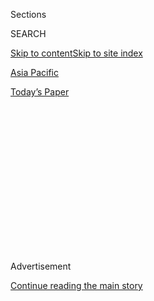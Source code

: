 <div id="app">

<div>

<div>

<div>

<div class="NYTAppHideMasthead css-1q2w90k e1suatyy0">

<div class="section css-ui9rw0 e1suatyy2">

<div class="css-eph4ug er09x8g0">

<div class="css-6n7j50">

</div>

<span class="css-1dv1kvn">Sections</span>

<div class="css-10488qs">

<span class="css-1dv1kvn">SEARCH</span>

</div>

[Skip to content](#site-content)[Skip to site index](#site-index)

</div>

<div id="masthead-section-label" class="css-1wr3we4 eaxe0e00">

[Asia
Pacific](https://www.nytimes.com/section/world/asia)

</div>

<div class="css-10698na e1huz5gh0">

</div>

</div>

<div id="masthead-bar-one" class="section hasLinks css-15hmgas e1csuq9d3">

<div class="css-uqyvli e1csuq9d0">

</div>

<div class="css-1uqjmks e1csuq9d1">

</div>

<div class="css-9e9ivx">

[](https://myaccount.nytimes.com/auth/login?response_type=cookie&client_id=vi)

</div>

<div class="css-1bvtpon e1csuq9d2">

[Today’s
Paper](https://www.nytimes.com/section/todayspaper)

</div>

</div>

</div>

</div>

<div data-aria-hidden="false">

<div id="site-content" data-role="main">

<div>

<div class="css-1aor85t" style="opacity:0.000000001;z-index:-1;visibility:hidden">

<div class="css-1hqnpie">

<div class="css-epjblv">

<span class="css-17xtcya">[Asia
Pacific](/section/world/asia)</span><span class="css-x15j1o">|</span><span class="css-fwqvlz">Japanese
Government Urges Another Increase in Military
Spending</span>

</div>

<div class="css-k008qs">

<div class="css-1iwv8en">

<span class="css-18z7m18"></span>

<div>

</div>

</div>

<span class="css-1n6z4y">https://nyti.ms/2bZ57yJ</span>

<div class="css-1705lsu">

<div class="css-4xjgmj">

<div class="css-4skfbu" data-role="toolbar" data-aria-label="Social Media Share buttons, Save button, and Comments Panel with current comment count" data-testid="share-tools">

  - 
  - 
  - 
  - 
    
    <div class="css-6n7j50">
    
    </div>

  - 

</div>

</div>

</div>

</div>

</div>

</div>

<div class="css-13pd83m">

</div>

<div id="top-wrapper" class="css-1sy8kpn">

<div id="top-slug" class="css-l9onyx">

Advertisement

</div>

[Continue reading the main
story](#after-top)

<div class="ad top-wrapper" style="text-align:center;height:100%;display:block;min-height:250px">

<div id="top" class="place-ad" data-position="top" data-size-key="top">

</div>

</div>

<div id="after-top">

</div>

</div>

<div id="sponsor-wrapper" class="css-1hyfx7x">

<div id="sponsor-slug" class="css-19vbshk">

Supported by

</div>

[Continue reading the main
story](#after-sponsor)

<div id="sponsor" class="ad sponsor-wrapper" style="text-align:center;height:100%;display:block">

</div>

<div id="after-sponsor">

</div>

</div>

<div class="css-1vkm6nb ehdk2mb0">

# Japanese Government Urges Another Increase in Military Spending

</div>

<div class="css-79elbk" data-testid="photoviewer-wrapper">

<div class="css-z3e15g" data-testid="photoviewer-wrapper-hidden">

</div>

<div class="css-1a48zt4 ehw59r15" data-testid="photoviewer-children">

![<span class="css-16f3y1r e13ogyst0" data-aria-hidden="true">Tanks from
Japan’s Ground Self-Defense Force during a drill last week in the
foothills of Mount
Fuji.</span><span class="css-cnj6d5 e1z0qqy90" itemprop="copyrightHolder"><span class="css-1ly73wi e1tej78p0">Credit...</span><span><span>Kimimasa
Mayama/European Pressphoto
Agency</span></span></span>](https://static01.nyt.com/images/2016/08/31/world/31Japan-web1/31Japan-web1-articleInline.jpg?quality=75&auto=webp&disable=upscale)

</div>

</div>

<div class="css-xt80pu e12qa4dv0">

<div class="css-18e8msd">

<div class="css-vp77d3 epjyd6m0">

<div class="css-1baulvz">

By [<span class="css-1baulvz last-byline" itemprop="name">Motoko
Rich</span>](http://www.nytimes.com/by/motoko-rich)

</div>

</div>

  - Aug. 30,
    2016

  - 
    
    <div class="css-4xjgmj">
    
    <div class="css-d8bdto" data-role="toolbar" data-aria-label="Social Media Share buttons, Save button, and Comments Panel with current comment count" data-testid="share-tools">
    
      - 
      - 
      - 
      - 
        
        <div class="css-6n7j50">
        
        </div>
    
      - 
    
    </div>
    
    </div>

</div>

</div>

<div class="section meteredContent css-1r7ky0e" name="articleBody" itemprop="articleBody">

<div class="css-1fanzo5 StoryBodyCompanionColumn">

<div class="css-53u6y8">

TOKYO — The government of Prime Minister Shinzo Abe is requesting
another increase in spending on Japan’s armed forces, with a plan to
expand missile defenses that would test the nation’s commitment to
pacifism and escalate a regional arms race with China and North Korea.

With rising threats from North Korea’s nuclear and ballistic missile
program and repeated incursions by Chinese ships into waters surrounding
a string of islands claimed by Japan, the request would let the Defense
Ministry develop new antiballistic missiles and place troops on southern
islands closer to the chain in dispute with China.

If approved, the budget proposal for 5.17 trillion yen, or $50.2
billion, formally submitted on Wednesday, would be the nation’s
fifth-straight annual increase in military spending. It is a 2.3 percent
rise over last year.

The request includes proposals to develop and potentially purchase new
antiballistic missiles that can be launched from ships or land, and to
upgrade and extend the range of the country’s current land-based missile
defense systems, a significant expansion of Japan’s missile defense
capabilities.

</div>

</div>

<div class="css-1fanzo5 StoryBodyCompanionColumn">

<div class="css-53u6y8">

The budget also details plans to buy an additional submarine and new
fighter aircraft, and to put close to 1,300 soldiers from the
Self-Defense Force, Japan’s military, on the southern islands of
Kagoshima and Okinawa. These locations are closer to the Senkaku, the
chain of islands where both China and Japan claim territorial rights.

Despite Japan’s longstanding postwar pacifism, initially imposed by a
Constitution that was largely written by American occupiers, the country
has long argued that the Constitution does not prevent it from
maintaining defensive equipment and troops.

But the definition of what is needed to defend the country has evolved
as Japan confronts new dangers. Throughout the 1990s and early 2000s,
government assessments of security in the region led to a decrease in
defense budgets every year.

Yet five years ago, the government began increasing its budget again as
new provocations emerged from China and North Korea.

</div>

</div>

<div class="css-1fanzo5 StoryBodyCompanionColumn">

<div class="css-53u6y8">

The budget deliberations come as Mr. Abe’s government is reconsidering
the country’s pacifist stance. Mr. Abe has long expressed his interest
in revising the clause in the
[Constitution](http://japan.kantei.go.jp/constitution_and_government_of_japan/constitution_e.html)
that says the country must “forever renounce war,” and he helped push
through new security laws last year that permit Japan’s troops to
participate in overseas combat missions.

</div>

</div>

<div class="css-79elbk" data-testid="photoviewer-wrapper">

<div class="css-z3e15g" data-testid="photoviewer-wrapper-hidden">

</div>

<div class="css-1a48zt4 ehw59r15" data-testid="photoviewer-children">

![<span class="css-16f3y1r e13ogyst0" data-aria-hidden="true">Vessels
from Japan’s Maritime Self-Defense Force during a fleet review off
Sagami Bay, south of Tokyo, in
2015.</span><span class="css-cnj6d5 e1z0qqy90" itemprop="copyrightHolder"><span class="css-1ly73wi e1tej78p0">Credit...</span><span>Shizuo
Kambayashi/Associated
Press</span></span>](https://static01.nyt.com/images/2016/08/31/world/31Japan-web2/31Japan-web2-articleInline.jpg?quality=75&auto=webp&disable=upscale)

</div>

</div>

<div class="css-1fanzo5 StoryBodyCompanionColumn">

<div class="css-53u6y8">

A majority of the Japanese public generally opposes amending the
pacifist Constitution; [protesters mounted large demonstrations against
the security bills last
year](http://www.nytimes.com/2015/07/17/world/asia/japans-lower-house-passes-bills-giving-military-freer-hand-to-fight.html).
Yet some Japanese consider the gradual buildup of military firepower
necessary for their protection.

North Korea continues to develop its nuclear capabilities and test-fire
ballistic missiles that land ever closer to Japan. Just last week,
[North Korea launched a
missile](http://www.nytimes.com/2016/08/25/world/asia/japan-china-korea-missile-test.html)
from a submarine off its east coast that flew 310 miles toward Japan,
much farther than in previous attempts. By extending the range of some
antiballistic missile systems, the Japanese would be better equipped to
shoot down missiles launched by Pyongyang.

Japan’s current land-based missile defense systems have a medium range
for intercepting incoming ballistic missiles. By expanding that range,
the new systems should be able to shoot down missiles before they get so
close.

As for the Chinese, their vessels have repeatedly sailed into disputed
waters surrounding a group of uninhabited Japanese-controlled islands in
the East China Sea, known as the Senkaku to Japan and the Diaoyu to
China. In June, [China sent a warship within 24 nautical miles of the
islands](http://www.nytimes.com/2016/06/10/world/asia/japan-china-navy-protest.html);
Mr. Abe responded by putting the Japanese Navy and coast guard on alert.

Japan’s defense budget proposal includes funds to help proceed with
development, in conjunction with the United States, of advanced
antiballistic missiles that can be launched from ships and that have
much longer ranges than previous incarnations.

Experts said these missiles could be used not only to shoot down North
Korean missiles, but also to deter China from invading the disputed
islands. Placing more troops on the southern islands of Japan is also
intended to deter China from moving closer to the Senkaku.

</div>

</div>

<div class="css-1fanzo5 StoryBodyCompanionColumn">

<div class="css-53u6y8">

“We’re in the middle of what is commonly called the security dilemma,”
said [Richard
Samuels](http://web.mit.edu/polisci/people/faculty/richard-samuels.html),
a Japan specialist and the director of the Center for International
Studies at the Massachusetts Institute of Technology.

“When one nation does something which it believes to be defensive and in
its own interests, its competitor will see it as threatening and see it
as offensive, and then you get this arms race and security dilemma,” he
said. “That’s very much in play here.”

The Defense Ministry’s budget request must be reviewed by the Finance
Ministry and approved by Parliament before any purchases can be made.

Analysts said nothing in the new budget request suggested that Japan
would cross the line from a primarily defensive stance to a more
offensive one.

“If they started to procure long-range bombers or intercontinental
ballistic missiles, those would be the things where I would say, ‘Now we
are seeing something radically different,’” said Jeffrey Hornung, a
research fellow for security and foreign policy at Sasakawa USA, a think
tank in Washington.

The new equipment proposals also seem carefully calibrated to address
current threats. The plan to extend the range of existing PAC-3 missile
defense systems from the current limit of about 19 miles, for example,
would help Japan protect against North Korean missiles but avoid the
appearance of instigating new confrontations, analysts said.

</div>

</div>

<div class="css-1fanzo5 StoryBodyCompanionColumn">

<div class="css-53u6y8">

“I think these ranges are very carefully selected,” said Bonnie S.
Glaser, senior Asia adviser at the Center for Strategic and
International Studies in Washington. She noted that Japan would, for
instance, be aware of China’s objection to any hint that Japan might get
involved in disputes over Taiwan. The distances of the missiles
proposed, she said, would not extend to Taiwan.

Amid
[controversy](http://www.nytimes.com/2016/06/05/world/asia/okinawa-murder-case-heightens-outcry-over-us-militarys-presence.html)
over Japan’s continued hosting of American bases and troops on the
island of Okinawa, the current budget proposal also includes a request
for a slight increase in spending on American operations to 178.7
billion yen.

All told, the budget request remains less than 1 percent of Japan’s
gross domestic product, a self-imposed constraint that few Japanese
administrations have breached.

Some analysts noted that with China rapidly increasing its military
budget, Japan’s current military spending might not be sufficient. “In
the long run, if the military balance in East Asia shifts in favor of
China significantly, we might have to do much more than what we are
doing right now,” said Narushige Michishita, director of the Security
and International Studies Program at the National Graduate Institute for
Policy Studies in Tokyo.

Tooru Miyamoto, a Communist Party member of the House of
Representatives, said he did not approve of the increased expenditures
at a time when the economy continues to stagnate. “I want such money to
be spent on day care centers,” he said.

At an annual review staged by the Ground Self-Defense Force in the
foothills of Mount Fuji last weekend, 25,000 spectators gathered to
watch a parade of tanks, helicopters and other armored vehicles, with
soldiers detonating artillery against artificial targets.

In one segment described as a demonstration of how troops would respond
to an attack on unspecified islands, soldiers dropped from Chinook
helicopters and tanks rolled across a muddy field.

</div>

</div>

<div class="css-1fanzo5 StoryBodyCompanionColumn">

<div class="css-53u6y8">

Naoko Matsumaru, 42, who works in a flour mill, attended the drills with
her young daughter and son.

She said that she had been concerned about threats from North Korea and
China, but that “after seeing today’s show, I feel maybe we are actually
O.K.”

Those who value Japan’s pacifism said they were concerned about the
expanded military role.

“In these times, I am a little bit worried,” said Toru Matsuzaki, 71, a
woodworker. He referred to a generation of “heiwa boke,” people who
innocently take peace for granted. “Realistically, it may be necessary
to increase the budget,” he said, “but I don’t like it.”

</div>

</div>

</div>

<div>

</div>

<div>

</div>

<div>

</div>

<div>

<div id="bottom-wrapper" class="css-1ede5it">

<div id="bottom-slug" class="css-l9onyx">

Advertisement

</div>

[Continue reading the main
story](#after-bottom)

<div id="bottom" class="ad bottom-wrapper" style="text-align:center;height:100%;display:block;min-height:90px">

</div>

<div id="after-bottom">

</div>

</div>

</div>

</div>

</div>

## Site Index

<div>

</div>

## Site Information Navigation

  - [© <span>2020</span> <span>The New York Times
    Company</span>](https://help.nytimes.com/hc/en-us/articles/115014792127-Copyright-notice)

<!-- end list -->

  - [NYTCo](https://www.nytco.com/)
  - [Contact
    Us](https://help.nytimes.com/hc/en-us/articles/115015385887-Contact-Us)
  - [Work with us](https://www.nytco.com/careers/)
  - [Advertise](https://nytmediakit.com/)
  - [T Brand Studio](http://www.tbrandstudio.com/)
  - [Your Ad
    Choices](https://www.nytimes.com/privacy/cookie-policy#how-do-i-manage-trackers)
  - [Privacy](https://www.nytimes.com/privacy)
  - [Terms of
    Service](https://help.nytimes.com/hc/en-us/articles/115014893428-Terms-of-service)
  - [Terms of
    Sale](https://help.nytimes.com/hc/en-us/articles/115014893968-Terms-of-sale)
  - [Site
    Map](https://spiderbites.nytimes.com)
  - [Help](https://help.nytimes.com/hc/en-us)
  - [Subscriptions](https://www.nytimes.com/subscription?campaignId=37WXW)

</div>

</div>

</div>

</div>
